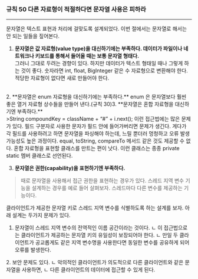 ### 규칙 50 다른 자료형이 적절하다면 문자열 사용은 피하라
***

문자열은 텍스트 표현과 처리에 걸맞도록 설계되었다. 이번 절에서는 문자열로 해서는 안 되는 일들을 짚어본다.
 1. **문자열은 값 자료형(value type)을 대신하기에는 부족하다. 데이터가 파일이나 네트워크나 키보드를 통해서 들어올 때는 보통 문자열 형태다.** <br>
그러니 그대로 두려는 경향이 있다. 하지만 데이터가 텍스트 형태일 때나 그렇게 하는 것이 좋다. 숫자라면 int, float, BigInteger 같은 수 자료형으로 변환해야 한다. 적당한 자료형이 없다면 새로 만들어야 한다.
<br>
 2. **문자열은 enum 자료형을 대신하기에는 부족하다.** enum 은 문자열보다 훨씬 좋은 열거 자료형 상수들을 만들어 낸다.(규칙 30)3. **문자열은 혼합 자료형을 대신하기엔 부족하다.**<br>
>String compoundKey = className + “#” + i.next(); 이런 접근법에는 많은 문제가 있다. 필드 구분자로 사용한 문자가 필드 안에 들어가버리면 문제가 생긴다. 게다가 각 필드를 사용하려고 하면 문자열을 파싱해야 하는데, 느릴 뿐더러 멍청하고 오류 발생 가능성도 높은 과정이다. equal, toString, compareTo 메서드 같은 것도 제공할 수 없다. 혼합 자료형을 표현할 클래스를 만트는 편이 낫다. 이런 클래스는 종종 private static 멤버 클래스로 선언된다.

 3. **문자열은 권한(capability)을 표현하기엔 부족하다.**
>때로 문자열을 사용해서 접근 권한을 표현하는 경우가 있다. 스레드 지역 변수 기능을 설계하는 경우를 예로 들어 살펴보자. 스레드마다 다른 변수를 제공하는 기능이다. 

클라이언트가 제공한 문자열 키로 스레드 지역 변수를 식별하도록 하는 설계를 보자. 아래 설계는 두가지 문제가 있다.
1. 문자열이 스레드 지역 변수의 전역적인 이름 공간이라는 것이다.
ㄴ 이 접근법으로는 클라이언트가 제공하는 문자열 키의 유일성이 보장되어야 한다.
ㄴ 만일 두 클라이언트가 공교롭게도 같은 지역 변수명을 사용한다면 동일한 변수를 공유하게 되어 오류를 발생한다.
<p>
2. 보안 문제도 있다.
ㄴ 악의적인 클라이언트가 의도적으로 다른 클라이언트와 같은 문자열을 사용하면,
ㄴ 다른 클라이언트의 데이터에 접근할 수 있게 된다.

```java
```
